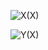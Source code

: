 ![X]([https://raw.githubusercontent.com/dabm-git/dragonfly3d/main/Input%20Shaper/shaper_calibrate_x.png])(X)


![Y]([https://raw.githubusercontent.com/dabm-git/dragonfly3d/main/Input%20Shaper/shaper_calibrate_y.png])(X)

